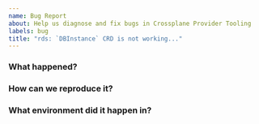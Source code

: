 ```yaml
---
name: Bug Report
about: Help us diagnose and fix bugs in Crossplane Provider Tooling
labels: bug
title: "rds: `DBInstance` CRD is not working..."
---
```

<!--
Thank you for helping to improve Crossplane Provider Tooling!

Please be sure to search for open issues before raising a new one. We use issues
for bug reports and feature requests.
-->

### What happened?



### How can we reproduce it?



### What environment did it happen in?

